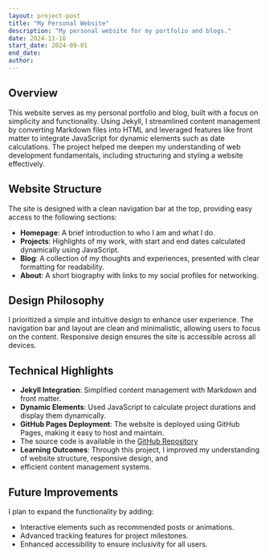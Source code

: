 ```yaml
---
layout: project-post
title: "My Personal Website"
description: "My personal website for my portfolio and blogs."
date: 2024-11-16
start_date: 2024-09-01
end_date:
author:
---
```


## Overview  
This website serves as my personal portfolio and blog, built with a focus on simplicity and functionality. Using Jekyll, 
I streamlined content management by converting Markdown files into HTML and leveraged features like front matter to integrate 
JavaScript for dynamic elements such as date calculations. The project helped me deepen my understanding of web development 
fundamentals, including structuring and styling a website effectively.

## Website Structure  
The site is designed with a clean navigation bar at the top, providing easy access to the following sections:  
- **Homepage**: A brief introduction to who I am and what I do.  
- **Projects**: Highlights of my work, with start and end dates calculated dynamically using JavaScript.  
- **Blog**: A collection of my thoughts and experiences, presented with clear formatting for readability.  
- **About**: A short biography with links to my social profiles for networking.  

## Design Philosophy  
I prioritized a simple and intuitive design to enhance user experience. The navigation bar and layout are clean and 
minimalistic, allowing users to focus on the content. Responsive design ensures the site is accessible across all devices.  

## Technical Highlights  
- **Jekyll Integration**: Simplified content management with Markdown and front matter.  
- **Dynamic Elements**: Used JavaScript to calculate project durations and display them dynamically.  
- **GitHub Pages Deployment**: The website is deployed using GitHub Pages, making it easy to host and maintain. 
- The source code is available in the [GitHub Repository](https://github.com/koichincom/my-website)  
- **Learning Outcomes**: Through this project, I improved my understanding of website structure, responsive design, and 
- efficient content management systems.  

## Future Improvements  
I plan to expand the functionality by adding:  
- Interactive elements such as recommended posts or animations.  
- Advanced tracking features for project milestones.  
- Enhanced accessibility to ensure inclusivity for all users.  